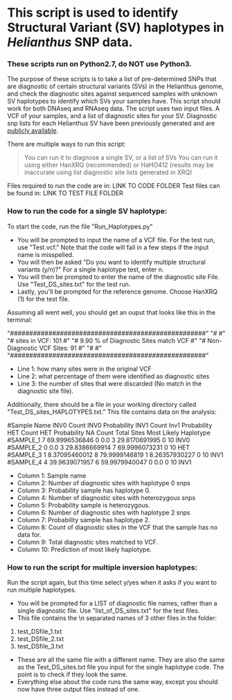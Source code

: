 # This script is used to identify Structural Variant (SV) haplotypes in *Helianthus* SNP data.
### These scripts run on Python2.7, do NOT use Python3. 

The purpose of these scripts is to take a list of pre-determined SNPs that are diagnostic of certain structural variants (SVs) in the Helianthus genome, and check the diagnostic sites against sequenced samples with unknown SV haplotypes to identify which SVs your samples have. This script should work for both DNAseq and RNAseq data. The script uses two input files. A VCF of your samples, and a list of diagnostic sites for your SV. Diagnostic snp lists for each Helianthus SV have been previously generated and are [publicly available](https://github.com/owensgl/wild_gwas_2018/tree/master/MDS_outliers/Ha412HO).

There are multiple ways to run this script:
> You can run it to diagnose a single SV, or a list of SVs
> You can run it using either HanXRQ (recommended) or HaHO412 (results may be inaccurate using list diagnostic site lists generated in XRQ)

Files required to run the code are in: LINK TO CODE FOLDER
Test files can be found in:  LINK TO TEST FILE FOLDER

### How to run the code for a single SV haplotype:

To start the code, run the file "Run_Haplotypes.py"
* You will be prompted to input the name of a VCF file. For the test run, use "Test.vcf." Note that the code will fail in a few steps if the input name is misspelled.
* You will then be asked "Do you want to identify multiple structural variants (y/n)?" For a single haplotype test, enter n. 
* You will then be prompted to enter the name of the diagnostic site File. Use "Test_DS_sites.txt" for the test run. 
* Lastly, you'll be prompted for the reference genome. Choose HanXRQ (1) for the test file.

Assuming all went well, you should get an ouput that looks like this in the terminal:

"###################################################"
"#                                                 #"
"#      sites in VCF: 101                          #"
"#      9.90 % of Diagnostic Sites match VCF       #"
"#      Non-Diagnostic VCF Sites: 91               #"
"#                                                 #"
"###################################################"

* Line 1: how many sites were in the original VCF
* Line 2: what percentage of them were identified as diagnostic sites
* Line 3: the number of sites that were discarded (No match in the diagnostic site file).

Additionally, there should be a file in your working directory called "Test_DS_sites_HAPLOTYPES.txt." This file contains data on the analysis:

#Sample Name	INV0 Count	INV0 Probability	INV1 Count	Inv1 Probability	HET Count	HET Probability	NA Count	Total Sites	Most Likely Haplotype
#SAMPLE_1	7	69.9996536846	0	0.0	3	29.8170691995	0	10	INV0
#SAMPLE_2	0	0.0	3	29.8386669914	7	69.9996073231	0	10	HET
#SAMPLE_3	1	8.37095460012	8	79.9999146819	1	8.26357930227	0	10	INV1
#SAMPLE_4	4	39.9639071957	6	59.9979940047	0	0.0	0	10	INV1

* Column 1: Sample name
* Column 2: Number of diagnostic sites with haplotype 0 snps
* Column 3: Probability sample has haplotype 0.
* Column 4: Number of diagnostic sites with heterozygous snps
* Column 5: Probability sample is heterozygous.
* Column 6: Number of diagnostic sites with haplotype 2 snps
* Column 7: Probability sample has haplotype 2.
* Column 8: Count of diagnostic sites in the VCF that the sample has no data for.
* Column 9: Total diagnostic sites matched to VCF.
* Column 10: Prediction of most likely haplotype.

### How to run the script for multiple inversion haplotypes:

Run the script again, but this time select y/yes when it asks if you want to run multiple haplotypes.
* You will be prompted for a LIST of diagnostic file names, rather than a single diagnostic file. Use "list_of_DS_sites.txt" for the test files.
* This file contains the \n separated names of 3 other files in the folder:
1. test_DSfile_1.txt
2. test_DSfile_2.txt
3. test_DSfile_3.txt

* These are all the same file with a different name. They are also the same as the Test_DS_sites.txt file you input for the single haplotype code. The point is to check if they look the same.
* Everything else about the code runs the same way, except you should now have three output files instead of one.
